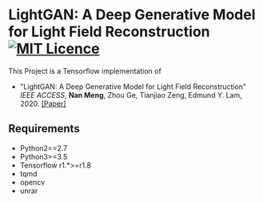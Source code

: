 # LightGAN: A Deep Generative Model for Light Field Reconstruction [![MIT Licence](https://badges.frapsoft.com/os/mit/mit.svg?v=103)](https://opensource.org/licenses/mit-license.php)

This Project is a Tensorflow implementation of 
* "LightGAN: A Deep Generative Model for Light Field Reconstruction" *IEEE ACCESS*, **Nan Meng**, Zhou Ge, Tianjiao Zeng, Edmund Y. Lam, 2020. [[Paper]](https://arxiv.org/pdf/1910.01426.pdf)


## Requirements
* Python2==2.7
* Python3>=3.5
* Tensorflow r1.\*>=r1.8
* tqmd
* opencv
* unrar
